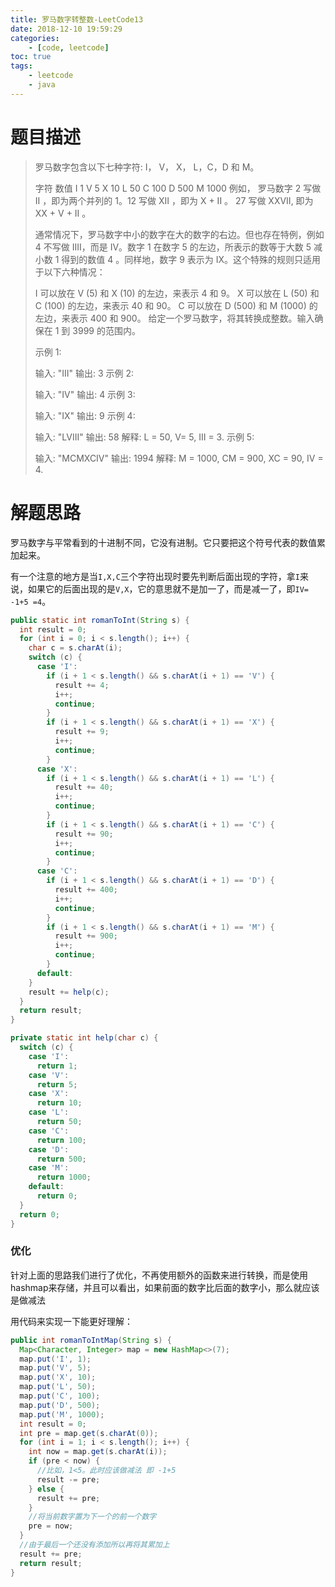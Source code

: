 ```yaml
---
title: 罗马数字转整数-LeetCode13
date: 2018-12-10 19:59:29
categories: 
	- [code, leetcode]
toc: true
tags: 
	- leetcode
	- java
---
```


# 题目描述

> 罗马数字包含以下七种字符: I， V， X， L，C，D 和 M。
>
> 字符          数值
> I             1
> V             5
> X             10
> L             50
> C             100
> D             500
> M             1000
> 例如， 罗马数字 2 写做 II ，即为两个并列的 1。12 写做 XII ，即为 X + II 。 27 写做  XXVII, 即为 XX + V + II 。
>
> 通常情况下，罗马数字中小的数字在大的数字的右边。但也存在特例，例如 4 不写做 IIII，而是 IV。数字 1 在数字 5 的左边，所表示的数等于大数 5 减小数 1 得到的数值 4 。同样地，数字 9 表示为 IX。这个特殊的规则只适用于以下六种情况：
>
> I 可以放在 V (5) 和 X (10) 的左边，来表示 4 和 9。
> X 可以放在 L (50) 和 C (100) 的左边，来表示 40 和 90。 
> C 可以放在 D (500) 和 M (1000) 的左边，来表示 400 和 900。
> 给定一个罗马数字，将其转换成整数。输入确保在 1 到 3999 的范围内。
>
> 示例 1:
>
> 输入: "III"
> 输出: 3
> 示例 2:
>
> 输入: "IV"
> 输出: 4
> 示例 3:
>
> 输入: "IX"
> 输出: 9
> 示例 4:
>
> 输入: "LVIII"
> 输出: 58
> 解释: L = 50, V= 5, III = 3.
> 示例 5:
>
> 输入: "MCMXCIV"
> 输出: 1994
> 解释: M = 1000, CM = 900, XC = 90, IV = 4.

<!--more-->

# 解题思路

罗马数字与平常看到的十进制不同，它没有进制。它只要把这个符号代表的数值累加起来。

有一个注意的地方是当`I,X,C`三个字符出现时要先判断后面出现的字符，拿`I`来说，如果它的后面出现的是`V,X`，它的意思就不是加一了，而是减一了，即`IV= -1+5 =4`。

```java
public static int romanToInt(String s) {
  int result = 0;
  for (int i = 0; i < s.length(); i++) {
    char c = s.charAt(i);
    switch (c) {
      case 'I':
        if (i + 1 < s.length() && s.charAt(i + 1) == 'V') {
          result += 4;
          i++;
          continue;
        }
        if (i + 1 < s.length() && s.charAt(i + 1) == 'X') {
          result += 9;
          i++;
          continue;
        }
      case 'X':
        if (i + 1 < s.length() && s.charAt(i + 1) == 'L') {
          result += 40;
          i++;
          continue;
        }
        if (i + 1 < s.length() && s.charAt(i + 1) == 'C') {
          result += 90;
          i++;
          continue;
        }
      case 'C':
        if (i + 1 < s.length() && s.charAt(i + 1) == 'D') {
          result += 400;
          i++;
          continue;
        }
        if (i + 1 < s.length() && s.charAt(i + 1) == 'M') {
          result += 900;
          i++;
          continue;
        }
      default:
    }
    result += help(c);
  }
  return result;
}

private static int help(char c) {
  switch (c) {
    case 'I':
      return 1;
    case 'V':
      return 5;
    case 'X':
      return 10;
    case 'L':
      return 50;
    case 'C':
      return 100;
    case 'D':
      return 500;
    case 'M':
      return 1000;
    default:
      return 0;
  }
  return 0;
}
```

### 优化

针对上面的思路我们进行了优化，不再使用额外的函数来进行转换，而是使用hashmap来存储，并且可以看出，如果前面的数字比后面的数字小，那么就应该是做减法

用代码来实现一下能更好理解：

```java
public int romanToIntMap(String s) {
  Map<Character, Integer> map = new HashMap<>(7);
  map.put('I', 1);
  map.put('V', 5);
  map.put('X', 10);
  map.put('L', 50);
  map.put('C', 100);
  map.put('D', 500);
  map.put('M', 1000);
  int result = 0;
  int pre = map.get(s.charAt(0));
  for (int i = 1; i < s.length(); i++) {
    int now = map.get(s.charAt(i));
    if (pre < now) {
      //比如，1<5。此时应该做减法 即 -1+5
      result -= pre;
    } else {
      result += pre;
    }
    //将当前数字置为下一个的前一个数字
    pre = now;
  }
  //由于最后一个还没有添加所以再将其累加上
  result += pre;
  return result;
}
```




